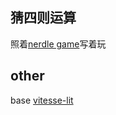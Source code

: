 ## 猜四则运算

照着[nerdle game](https://nerdlegame.com/)写着玩

## other

base [vitesse-lit](https://github.com/antfu/vitesse-lite)